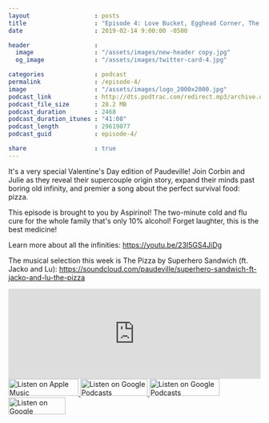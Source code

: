```yaml
---
layout                  : posts
title                   : "Episode 4: Love Bucket, Egghead Corner, The Pizza"
date                    : 2019-02-14 9:00:00 -0500

header                  : 
  image                 : "/assets/images/new-header copy.jpg"
  og_image              : "/assets/images/twitter-card-4.jpg"

categories              : podcast
permalink               : /episode-4/
image                   : "/assets/images/logo_2000x2000.jpg"
podcast_link            : http://dts.podtrac.com/redirect.mp3/archive.org/download/paudeville-ep-4/paudeville-ep-4.mp3
podcast_file_size       : 28.2 MB
podcast_duration        : 2468
podcast_duration_itunes : "41:08"
podcast_length          : 29619077
podcast_guid            : episode-4/

share                   : true
---
```

It's a very special Valentine's Day edition of Paudeville! Join Corbin and Julie as they reveal their supercouple origin story, expand their minds past boring old infinity, and premier a song about the perfect survival food: pizza.

This episode is brought to you by Aspirinol! The two-minute cold and flu cure for the whole family that's only 10% alcohol! Forget laughter, this is the best medicine!

Learn more about all the infinities: <a href="https://youtu.be/23I5GS4JiDg">https://youtu.be/23I5GS4JiDg</a>

The musical selection this week is The Pizza by Superhero Sandwich (ft. Jacko and Lu): <a href="https://soundcloud.com/paudeville/superhero-sandwich-ft-jacko-and-lu-the-pizza">https://soundcloud.com/paudeville/superhero-sandwich-ft-jacko-and-lu-the-pizza</a>

<iframe scrolling="no" frameborder="0" style="width:100%;height:180px;border:0;overflow:hidden;" width="100%" height="180" src="https://app.stitcher.com/splayer/f/363388/58776752?el=0&refid=stpr"></iframe>

<a href="https://itunes.apple.com/us/podcast/paudeville/id1450915591">
	<img src='{{ site.url }}{{ site.baseurl }}/assets/images/US_UK_Apple_Podcasts_Listen_Badge_RGB_280x68.png' width='140px' height='34' alt='Listen on Apple Music'/>
</a>
<a href="https://play.google.com/music/m/Igre2ostm2ltqiq4sabzzrl5jcy?t=Paudeville">
	<img src='{{ site.url }}{{ site.baseurl }}/assets/images/google_podcasts_badge.png' width='134px' height='34' alt='Listen on Google Podcasts'/>
</a>
<a href="https://open.spotify.com/show/4q5RNUUtU4XFqsymP7dcTw">
	<img src='{{ site.url }}{{ site.baseurl }}/assets/images/Spotify_Listen_Badge_RGB_280x68 copy.png' width='140px' height='34' alt='Listen on Google Podcasts'/>
</a>
<a href="https://www.stitcher.com/s?fid=363388&refid=stpr">
	<img src='{{ site.url }}{{ site.baseurl }}/assets/images/Stitcher_Listen_Badge_Color_Dark_BG_114x34.png' width='114px' height='34' alt='Listen on Google Podcasts'/>
</a>